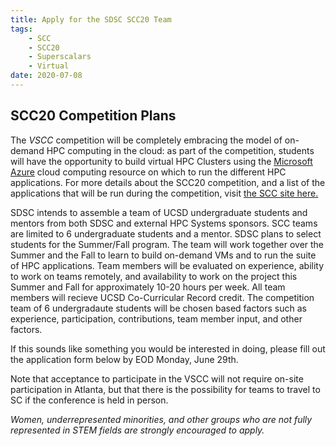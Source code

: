 ```yaml
---
title: Apply for the SDSC SCC20 Team
tags:
    - SCC
    - SCC20
    - Superscalars
    - Virtual
date: 2020-07-08
---
```


<h2>SCC20 Competition Plans</h2>

<p>
The <em>VSCC</em> competition will be completely embracing the model of on-demand HPC computing
in the cloud: as part of the competition, students will have the opportunity to build virtual
HPC Clusters using the <a href="https://azure.microsoft.com/en-us/">Microsoft Azure</a>
cloud computing resource on which to run the different HPC applications. For more details about the SCC20 competition, and a list of the applications that will be run during the competition, visit <a href="https://sc20.supercomputing.org/program/studentssc/student-cluster-competition/" >the SCC site here.</a>
  </p>
<p> </p>
<p>
SDSC intends to assemble a team of UCSD undergraduate students and
mentors from both SDSC and external HPC Systems sponsors. SCC teams are limited to 6 undergraduate students
and a mentor. SDSC plans to select students for the Summer/Fall program.
 The team will work together over
the Summer and the Fall to learn to build on-demand VMs and to run the suite of
HPC applications. Team members will be evaluated on experience, ability to work on teams remotely,
and availability to work on the project this Summer and Fall for approximately 10-20 hours per week.
    All team members will recieve UCSD Co-Curricular Record credit.
The competition team of 6 undergradaute students will be chosen based factors such as experience, participation, contributions,
    team member input, and other factors.

If this sounds like something you would be interested in doing, please fill out the application
form below by EOD Monday, June 29th.

  </p>
<p>  </p>
<p>
Note that acceptance to participate in the VSCC will not require on-site participation in Atlanta, but that there is
    the possibility for teams to travel to SC if the conference is held in person.

 </p>
<p><em>Women, underrepresented minorities, and other groups who are not fully represented in STEM fields are strongly encouraged to apply.
    </em><p>

<!-----
<h3>check out our poster here!</h3>
    <embed src="../images/poster.pdf" width="1100px" height="1100px" />
----->

</p>
